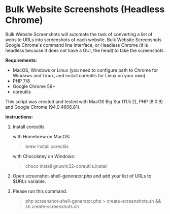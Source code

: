 # Bulk Website Screenshots (Headless Chrome)
Bulk Website Screenshots will automate the task of converting a list of website URLs into screenshots of each website. Bulk Website Screenshots Google Chrome's command line interface, or Headless Chrome (it is headless because it does not have a GUI, the head) to take the screenshots.

**Requirements:**
 * MacOS, Windows or Linux (you need to configure path to Chrome for Windows and Linux, and install coreutils for Linux on your own)
  * PHP 7/8
  * Google Chrome 59+
  * coreutils

This script was created and tested with MacOS Big Sur (11.5.2), PHP (8.0.9) and Google Chrome (94.0.4606.81).

**Instructions:**

 1. Install coreutils

    with Homebrew on MacOS:
    > brew install coreutils
    
    with Chocolatey on Windows:
    > choco install gnuwin32-coreutils.install
 2. Open screenshot-shell-generator.php and add your list of URLs to $URLs variable.
 3. Please run this command:

    > php screenshot-shell-generator.php > create-screenshots.sh && sh
    > create-screenshots.sh
